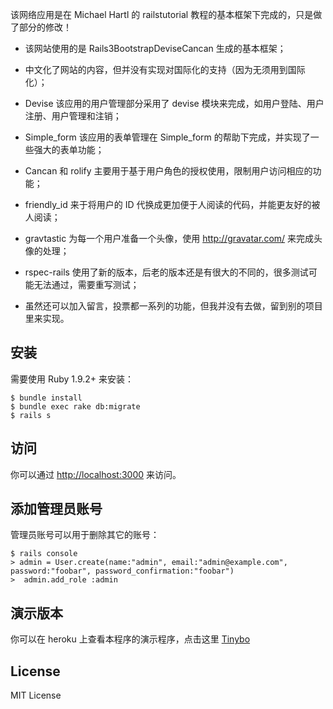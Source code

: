 该网络应用是在 Michael Hartl 的 railstutorial 教程的基本框架下完成的，只是做了部分的修改！

* 该网站使用的是 Rails3BootstrapDeviseCancan 生成的基本框架；

* 中文化了网站的内容，但并没有实现对国际化的支持（因为无须用到国际化）；

* Devise 该应用的用户管理部分采用了 devise 模块来完成，如用户登陆、用户注册、用户管理和注销；

* Simple_form 该应用的表单管理在 Simple_form 的帮助下完成，并实现了一些强大的表单功能；

* Cancan 和 rolify 主要用于基于用户角色的授权使用，限制用户访问相应的功能；

* friendly_id 来于将用户的 ID 代换成更加便于人阅读的代码，并能更友好的被人阅读；

* gravtastic 为每一个用户准备一个头像，使用 http://gravatar.com/ 来完成头像的处理；

* rspec-rails 使用了新的版本，后老的版本还是有很大的不同的，很多测试可能无法通过，需要重写测试；

* 虽然还可以加入留言，投票都一系列的功能，但我并没有去做，留到别的项目里来实现。

## 安装

需要使用 Ruby 1.9.2+ 来安装：

    $ bundle install
    $ bundle exec rake db:migrate
    $ rails s

## 访问

你可以通过 [http://localhost:3000](http://localhost:3000) 来访问。

## 添加管理员账号

管理员账号可以用于删除其它的账号：

    $ rails console
    > admin = User.create(name:"admin", email:"admin@example.com", password:"foobar", password_confirmation:"foobar")
    >  admin.add_role :admin

## 演示版本

你可以在 heroku 上查看本程序的演示程序，点击这里 [Tinybo](http://serene-coast-3395.herokuapp.com/)

## License

MIT License

